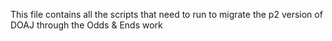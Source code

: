 This file contains all the scripts that need to run to migrate the p2 version of DOAJ through the Odds & Ends work